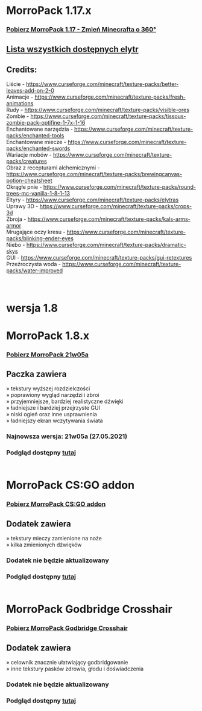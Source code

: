 # MorroPack 1.17.x

### [Pobierz MorroPack 1.17 - Zmień Minecrafta o 360°](LINK)

## [Lista wszystkich dostępnych elytr](https://docs.google.com/document/d/1CN3s56Uyc_KRxdez98k7kT4PVRrOEkA5bsrukZni5ZI/edit) 

## Credits:

Liście - https://www.curseforge.com/minecraft/texture-packs/better-leaves-add-on-2-0 </br>
Animacje - https://www.curseforge.com/minecraft/texture-packs/fresh-animations </br>
Rudy - https://www.curseforge.com/minecraft/texture-packs/visible-ores </br>
Zombie - https://www.curseforge.com/minecraft/texture-packs/tissous-zombie-pack-optifine-1-7x-1-16 </br>
Enchantowane narzędzia - https://www.curseforge.com/minecraft/texture-packs/enchanted-tools </br>
Enchantowane miecze - https://www.curseforge.com/minecraft/texture-packs/enchanted-swords </br>
Wariacje mobów - https://www.curseforge.com/minecraft/texture-packs/creatures </br>
Obraz z recepturami alchemicznymi - https://www.curseforge.com/minecraft/texture-packs/brewingcanvas-potion-cheatsheet </br>
Okrągłe pnie - https://www.curseforge.com/minecraft/texture-packs/round-trees-mc-vanilla-1-8-1-13 </br>
Eltyry - https://www.curseforge.com/minecraft/texture-packs/elytras </br>
Uprawy 3D - https://www.curseforge.com/minecraft/texture-packs/crops-3d </br>
Zbroja - https://www.curseforge.com/minecraft/texture-packs/kals-arms-armor </br>
Mrugające oczy kresu - https://www.curseforge.com/minecraft/texture-packs/blinking-ender-eyes </br>
Niebo - https://www.curseforge.com/minecraft/texture-packs/dramatic-skys </br>
GUI - https://www.curseforge.com/minecraft/texture-packs/gui-retextures </br>
Przeźroczysta woda - https://www.curseforge.com/minecraft/texture-packs/water-improved </br>
</br>
</br>

# wersja 1.8

# MorroPack 1.8.x

### [Pobierz MorroPack 21w05a](https://github.com/itzMorro/MorroPack/raw/master/%C2%A7bMorroPack%20%C2%A7721w05a.zip)

## Paczka zawiera
» tekstury wyższej rozdzielczości </br>
» poprawiony wygląd narzędzi i zbroi </br>
» przyjemniejsze, bardziej realistyczne dźwięki </br>
» ładniejsze i bardziej przejrzyste GUI </br>
» niski ogień oraz inne usprawnienia </br>
» ładniejszy ekran wczytywania świata </br>

### Najnowsza wersja: 21w05a (27.05.2021)
### Podgląd dostępny [tutaj](https://imgur.com/a/QBtgNVf) </br> </br>

# MorroPack CS:GO addon

### [Pobierz MorroPack CS:GO addon](https://github.com/itzMorro/MorroPack/raw/master/%C2%A7bMorroPack%20%C2%A76CSGO%20addon.zip)

## Dodatek zawiera
» tekstury mieczy zamienione na noże </br>
» kilka zmienionych dźwięków

### Dodatek nie będzie aktualizowany
### Podgląd dostępny [tutaj](https://imgur.com/a/KVUkKNP) </br> </br>

# MorroPack Godbridge Crosshair

### [Pobierz MorroPack Godbridge Crosshair](https://github.com/itzMorro/MorroPack/raw/master/%C2%A7bMorroPack%20%C2%A76Godbridge%20Crosshair.zip)
## Dodatek zawiera
» celownik znacznie ułatwiający godbridgowanie </br>
» inne tekstury pasków zdrowia, głodu i doświadczenia

### Dodatek nie będzie aktualizowany
### Podgląd dostępny [tutaj](https://imgur.com/a/bTfQPMO) </br> </br>
